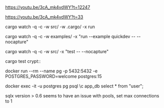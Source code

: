 https://youtu.be/3cA_mk4vdWY?t=12247

https://youtu.be/3cA_mk4vdWY?t=33

cargo watch -q -c -w src/ -w .cargo/ -x run

cargo watch -q -c -w examples/ -x "run --example quickdev -- --nocapture"

cargo watch -q -c -w src/ -x "test -- --nocapture"

cargo test crypt::

docker run --rm --name pg -p 5432:5432 -e POSTGRES_PASSWORD=welcome postgres:15

docker exec -it -u postgres pg psql
\c app_db
select * from "user";

sqlx version > 0.6 seems to have an issue with pools, set max connections to 1